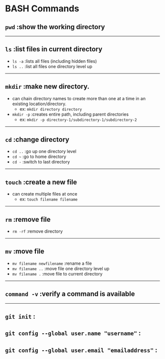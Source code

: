 # BASH Commands
## `pwd` :show the working directory
---
## `ls` :list files in current directory
* `ls -a` :lists all files (including hidden files)
* `ls ..` :list all files one directory level up
---
## `mkdir` :make new directory. 
* can chain directory names to create more than one at a time in an existing location/directory.
    * ex: `mkdir directory directory`
* `mkdir -p` :creates entire path, including parent directories
  * ex: `mkdir -p directory-1/subdirectory-1/subdirectory-2`
---
## `cd` :change directory
* `cd ..` :go up one directory level
* `cd ~` :go to home directory
* `cd -` :switch to last directory
---
## `touch` :create a new file
* can create multiple files at once
    * ex: `touch filename filename`
---
## `rm` :remove file
* `rm -rf` :remove directory
---
## `mv` :move file
* `mv filename newfilename` :rename a file
* `mv filename ..` :move file one directory level up
* `mv filename .` :move file to current directory
---
## `command -v` :verify a command is available
---
## `git init` :
## `git config --global user.name "username"` : 
## `git config --global user.email "emailaddress"` :